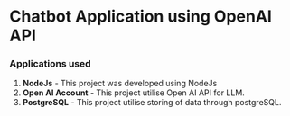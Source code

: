 # Chatbot Application using OpenAI API

### Applications used

1. **NodeJs** - This project was developed using NodeJs
2. **Open AI Account** - This project utilise Open AI API for LLM.
3. **PostgreSQL** - This project utilise storing of data through postgreSQL.
